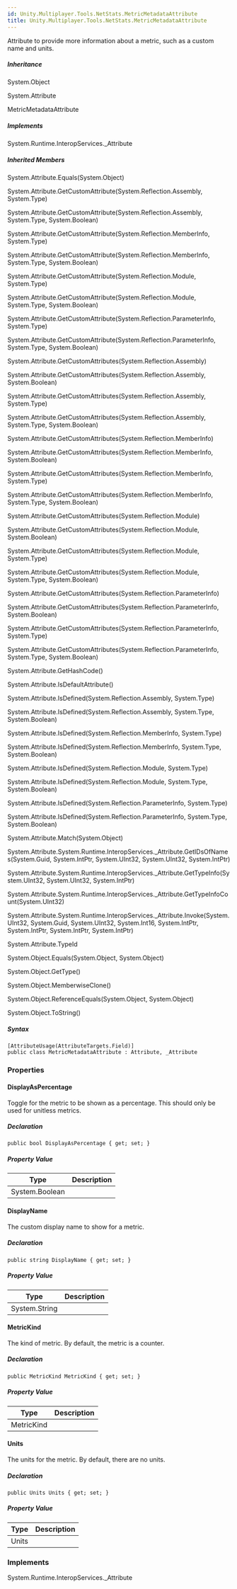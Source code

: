 ```yaml
---
id: Unity.Multiplayer.Tools.NetStats.MetricMetadataAttribute
title: Unity.Multiplayer.Tools.NetStats.MetricMetadataAttribute
---
```


<div class="markdown level0 summary">

Attribute to provide more information about a metric, such as a custom
name and units.

</div>

<div class="inheritance">

##### Inheritance

<div class="level0">

System.Object

</div>

<div class="level1">

System.Attribute

</div>

<div class="level2">

MetricMetadataAttribute

</div>

</div>

<div classs="implements">

##### Implements

<div>

System.Runtime.InteropServices.\_Attribute

</div>

</div>

<div class="inheritedMembers">

##### Inherited Members

<div>

System.Attribute.Equals(System.Object)

</div>

<div>

System.Attribute.GetCustomAttribute(System.Reflection.Assembly,
System.Type)

</div>

<div>

System.Attribute.GetCustomAttribute(System.Reflection.Assembly,
System.Type, System.Boolean)

</div>

<div>

System.Attribute.GetCustomAttribute(System.Reflection.MemberInfo,
System.Type)

</div>

<div>

System.Attribute.GetCustomAttribute(System.Reflection.MemberInfo,
System.Type, System.Boolean)

</div>

<div>

System.Attribute.GetCustomAttribute(System.Reflection.Module,
System.Type)

</div>

<div>

System.Attribute.GetCustomAttribute(System.Reflection.Module,
System.Type, System.Boolean)

</div>

<div>

System.Attribute.GetCustomAttribute(System.Reflection.ParameterInfo,
System.Type)

</div>

<div>

System.Attribute.GetCustomAttribute(System.Reflection.ParameterInfo,
System.Type, System.Boolean)

</div>

<div>

System.Attribute.GetCustomAttributes(System.Reflection.Assembly)

</div>

<div>

System.Attribute.GetCustomAttributes(System.Reflection.Assembly,
System.Boolean)

</div>

<div>

System.Attribute.GetCustomAttributes(System.Reflection.Assembly,
System.Type)

</div>

<div>

System.Attribute.GetCustomAttributes(System.Reflection.Assembly,
System.Type, System.Boolean)

</div>

<div>

System.Attribute.GetCustomAttributes(System.Reflection.MemberInfo)

</div>

<div>

System.Attribute.GetCustomAttributes(System.Reflection.MemberInfo,
System.Boolean)

</div>

<div>

System.Attribute.GetCustomAttributes(System.Reflection.MemberInfo,
System.Type)

</div>

<div>

System.Attribute.GetCustomAttributes(System.Reflection.MemberInfo,
System.Type, System.Boolean)

</div>

<div>

System.Attribute.GetCustomAttributes(System.Reflection.Module)

</div>

<div>

System.Attribute.GetCustomAttributes(System.Reflection.Module,
System.Boolean)

</div>

<div>

System.Attribute.GetCustomAttributes(System.Reflection.Module,
System.Type)

</div>

<div>

System.Attribute.GetCustomAttributes(System.Reflection.Module,
System.Type, System.Boolean)

</div>

<div>

System.Attribute.GetCustomAttributes(System.Reflection.ParameterInfo)

</div>

<div>

System.Attribute.GetCustomAttributes(System.Reflection.ParameterInfo,
System.Boolean)

</div>

<div>

System.Attribute.GetCustomAttributes(System.Reflection.ParameterInfo,
System.Type)

</div>

<div>

System.Attribute.GetCustomAttributes(System.Reflection.ParameterInfo,
System.Type, System.Boolean)

</div>

<div>

System.Attribute.GetHashCode()

</div>

<div>

System.Attribute.IsDefaultAttribute()

</div>

<div>

System.Attribute.IsDefined(System.Reflection.Assembly, System.Type)

</div>

<div>

System.Attribute.IsDefined(System.Reflection.Assembly, System.Type,
System.Boolean)

</div>

<div>

System.Attribute.IsDefined(System.Reflection.MemberInfo, System.Type)

</div>

<div>

System.Attribute.IsDefined(System.Reflection.MemberInfo, System.Type,
System.Boolean)

</div>

<div>

System.Attribute.IsDefined(System.Reflection.Module, System.Type)

</div>

<div>

System.Attribute.IsDefined(System.Reflection.Module, System.Type,
System.Boolean)

</div>

<div>

System.Attribute.IsDefined(System.Reflection.ParameterInfo, System.Type)

</div>

<div>

System.Attribute.IsDefined(System.Reflection.ParameterInfo, System.Type,
System.Boolean)

</div>

<div>

System.Attribute.Match(System.Object)

</div>

<div>

System.Attribute.System.Runtime.InteropServices.\_Attribute.GetIDsOfNames(System.Guid,
System.IntPtr, System.UInt32, System.UInt32, System.IntPtr)

</div>

<div>

System.Attribute.System.Runtime.InteropServices.\_Attribute.GetTypeInfo(System.UInt32,
System.UInt32, System.IntPtr)

</div>

<div>

System.Attribute.System.Runtime.InteropServices.\_Attribute.GetTypeInfoCount(System.UInt32)

</div>

<div>

System.Attribute.System.Runtime.InteropServices.\_Attribute.Invoke(System.UInt32,
System.Guid, System.UInt32, System.Int16, System.IntPtr, System.IntPtr,
System.IntPtr, System.IntPtr)

</div>

<div>

System.Attribute.TypeId

</div>

<div>

System.Object.Equals(System.Object, System.Object)

</div>

<div>

System.Object.GetType()

</div>

<div>

System.Object.MemberwiseClone()

</div>

<div>

System.Object.ReferenceEquals(System.Object, System.Object)

</div>

<div>

System.Object.ToString()

</div>

</div>

##### Syntax

<div class="codewrapper">

``` lang-csharp
[AttributeUsage(AttributeTargets.Field)]
public class MetricMetadataAttribute : Attribute, _Attribute
```

</div>

### Properties

#### DisplayAsPercentage

<div class="markdown level1 summary">

Toggle for the metric to be shown as a percentage. This should only be
used for unitless metrics.

</div>

##### Declaration

<div class="codewrapper">

``` lang-csharp
public bool DisplayAsPercentage { get; set; }
```

</div>

##### Property Value

| Type           | Description |
|----------------|-------------|
| System.Boolean |             |

#### DisplayName

<div class="markdown level1 summary">

The custom display name to show for a metric.

</div>

##### Declaration

<div class="codewrapper">

``` lang-csharp
public string DisplayName { get; set; }
```

</div>

##### Property Value

| Type          | Description |
|---------------|-------------|
| System.String |             |

#### MetricKind

<div class="markdown level1 summary">

The kind of metric. By default, the metric is a counter.

</div>

<div class="markdown level1 conceptual">

</div>

##### Declaration

<div class="codewrapper">

``` lang-csharp
public MetricKind MetricKind { get; set; }
```

</div>

##### Property Value

| Type       | Description |
|------------|-------------|
| MetricKind |             |

#### Units

<div class="markdown level1 summary">

The units for the metric. By default, there are no units.

</div>

<div class="markdown level1 conceptual">

</div>

##### Declaration

<div class="codewrapper">

``` lang-csharp
public Units Units { get; set; }
```

</div>

##### Property Value

| Type  | Description |
|-------|-------------|
| Units |             |

### Implements

<div>

System.Runtime.InteropServices.\_Attribute

</div>